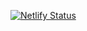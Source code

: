 [![Netlify Status](https://api.netlify.com/api/v1/badges/1881d51f-d3a0-4397-b752-4daf0f1678be/deploy-status)](https://app.netlify.com/sites/youthful-engelbart-57b15b/deploys)
